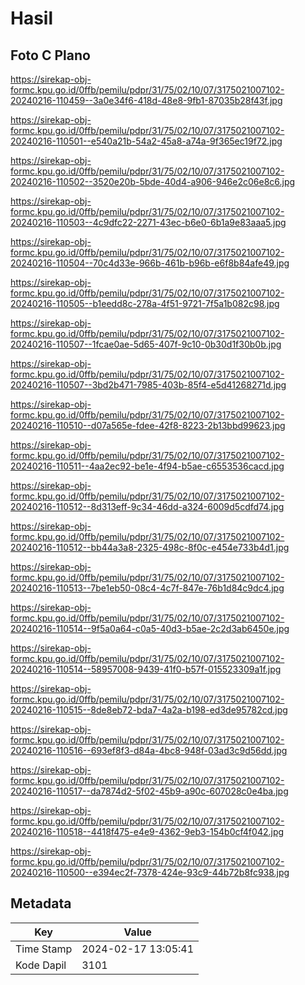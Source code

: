 # Hasil

## Foto C Plano

https://sirekap-obj-formc.kpu.go.id/0ffb/pemilu/pdpr/31/75/02/10/07/3175021007102-20240216-110459--3a0e34f6-418d-48e8-9fb1-87035b28f43f.jpg

https://sirekap-obj-formc.kpu.go.id/0ffb/pemilu/pdpr/31/75/02/10/07/3175021007102-20240216-110501--e540a21b-54a2-45a8-a74a-9f365ec19f72.jpg

https://sirekap-obj-formc.kpu.go.id/0ffb/pemilu/pdpr/31/75/02/10/07/3175021007102-20240216-110502--3520e20b-5bde-40d4-a906-946e2c06e8c6.jpg

https://sirekap-obj-formc.kpu.go.id/0ffb/pemilu/pdpr/31/75/02/10/07/3175021007102-20240216-110503--4c9dfc22-2271-43ec-b6e0-6b1a9e83aaa5.jpg

https://sirekap-obj-formc.kpu.go.id/0ffb/pemilu/pdpr/31/75/02/10/07/3175021007102-20240216-110504--70c4d33e-966b-461b-b96b-e6f8b84afe49.jpg

https://sirekap-obj-formc.kpu.go.id/0ffb/pemilu/pdpr/31/75/02/10/07/3175021007102-20240216-110505--b1eedd8c-278a-4f51-9721-7f5a1b082c98.jpg

https://sirekap-obj-formc.kpu.go.id/0ffb/pemilu/pdpr/31/75/02/10/07/3175021007102-20240216-110507--1fcae0ae-5d65-407f-9c10-0b30d1f30b0b.jpg

https://sirekap-obj-formc.kpu.go.id/0ffb/pemilu/pdpr/31/75/02/10/07/3175021007102-20240216-110507--3bd2b471-7985-403b-85f4-e5d41268271d.jpg

https://sirekap-obj-formc.kpu.go.id/0ffb/pemilu/pdpr/31/75/02/10/07/3175021007102-20240216-110510--d07a565e-fdee-42f8-8223-2b13bbd99623.jpg

https://sirekap-obj-formc.kpu.go.id/0ffb/pemilu/pdpr/31/75/02/10/07/3175021007102-20240216-110511--4aa2ec92-be1e-4f94-b5ae-c6553536cacd.jpg

https://sirekap-obj-formc.kpu.go.id/0ffb/pemilu/pdpr/31/75/02/10/07/3175021007102-20240216-110512--8d313eff-9c34-46dd-a324-6009d5cdfd74.jpg

https://sirekap-obj-formc.kpu.go.id/0ffb/pemilu/pdpr/31/75/02/10/07/3175021007102-20240216-110512--bb44a3a8-2325-498c-8f0c-e454e733b4d1.jpg

https://sirekap-obj-formc.kpu.go.id/0ffb/pemilu/pdpr/31/75/02/10/07/3175021007102-20240216-110513--7be1eb50-08c4-4c7f-847e-76b1d84c9dc4.jpg

https://sirekap-obj-formc.kpu.go.id/0ffb/pemilu/pdpr/31/75/02/10/07/3175021007102-20240216-110514--9f5a0a64-c0a5-40d3-b5ae-2c2d3ab6450e.jpg

https://sirekap-obj-formc.kpu.go.id/0ffb/pemilu/pdpr/31/75/02/10/07/3175021007102-20240216-110514--58957008-9439-41f0-b57f-015523309a1f.jpg

https://sirekap-obj-formc.kpu.go.id/0ffb/pemilu/pdpr/31/75/02/10/07/3175021007102-20240216-110515--8de8eb72-bda7-4a2a-b198-ed3de95782cd.jpg

https://sirekap-obj-formc.kpu.go.id/0ffb/pemilu/pdpr/31/75/02/10/07/3175021007102-20240216-110516--693ef8f3-d84a-4bc8-948f-03ad3c9d56dd.jpg

https://sirekap-obj-formc.kpu.go.id/0ffb/pemilu/pdpr/31/75/02/10/07/3175021007102-20240216-110517--da7874d2-5f02-45b9-a90c-607028c0e4ba.jpg

https://sirekap-obj-formc.kpu.go.id/0ffb/pemilu/pdpr/31/75/02/10/07/3175021007102-20240216-110518--4418f475-e4e9-4362-9eb3-154b0cf4f042.jpg

https://sirekap-obj-formc.kpu.go.id/0ffb/pemilu/pdpr/31/75/02/10/07/3175021007102-20240216-110500--e394ec2f-7378-424e-93c9-44b72b8fc938.jpg


## Metadata

| Key        | Value               |
| ---------- | ------------------- |
| Time Stamp | 2024-02-17 13:05:41 |
| Kode Dapil | 3101                |



